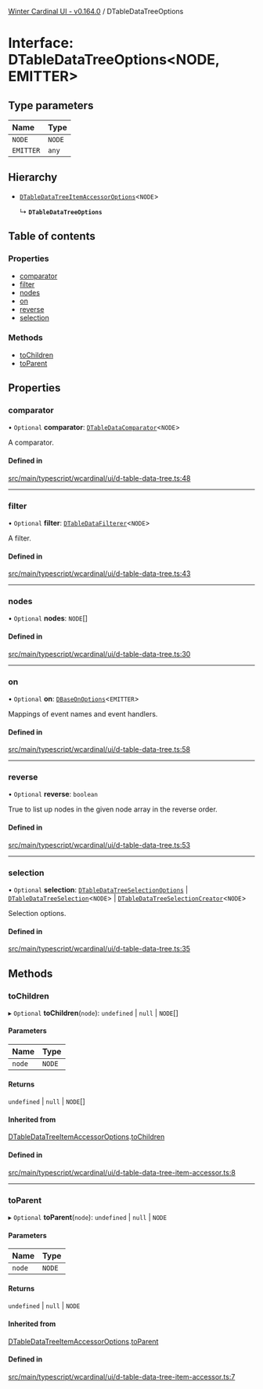 [Winter Cardinal UI - v0.164.0](../index.md) / DTableDataTreeOptions

# Interface: DTableDataTreeOptions<NODE, EMITTER\>

## Type parameters

| Name | Type |
| :------ | :------ |
| `NODE` | `NODE` |
| `EMITTER` | `any` |

## Hierarchy

- [`DTableDataTreeItemAccessorOptions`](DTableDataTreeItemAccessorOptions.md)<`NODE`\>

  ↳ **`DTableDataTreeOptions`**

## Table of contents

### Properties

- [comparator](DTableDataTreeOptions.md#comparator)
- [filter](DTableDataTreeOptions.md#filter)
- [nodes](DTableDataTreeOptions.md#nodes)
- [on](DTableDataTreeOptions.md#on)
- [reverse](DTableDataTreeOptions.md#reverse)
- [selection](DTableDataTreeOptions.md#selection)

### Methods

- [toChildren](DTableDataTreeOptions.md#tochildren)
- [toParent](DTableDataTreeOptions.md#toparent)

## Properties

### comparator

• `Optional` **comparator**: [`DTableDataComparator`](../index.md#dtabledatacomparator)<`NODE`\>

A comparator.

#### Defined in

[src/main/typescript/wcardinal/ui/d-table-data-tree.ts:48](https://github.com/winter-cardinal/winter-cardinal-ui/blob/v0.164.0/src/main/typescript/wcardinal/ui/d-table-data-tree.ts#L48)

___

### filter

• `Optional` **filter**: [`DTableDataFilterer`](../index.md#dtabledatafilterer)<`NODE`\>

A filter.

#### Defined in

[src/main/typescript/wcardinal/ui/d-table-data-tree.ts:43](https://github.com/winter-cardinal/winter-cardinal-ui/blob/v0.164.0/src/main/typescript/wcardinal/ui/d-table-data-tree.ts#L43)

___

### nodes

• `Optional` **nodes**: `NODE`[]

#### Defined in

[src/main/typescript/wcardinal/ui/d-table-data-tree.ts:30](https://github.com/winter-cardinal/winter-cardinal-ui/blob/v0.164.0/src/main/typescript/wcardinal/ui/d-table-data-tree.ts#L30)

___

### on

• `Optional` **on**: [`DBaseOnOptions`](DBaseOnOptions.md)<`EMITTER`\>

Mappings of event names and event handlers.

#### Defined in

[src/main/typescript/wcardinal/ui/d-table-data-tree.ts:58](https://github.com/winter-cardinal/winter-cardinal-ui/blob/v0.164.0/src/main/typescript/wcardinal/ui/d-table-data-tree.ts#L58)

___

### reverse

• `Optional` **reverse**: `boolean`

True to list up nodes in the given node array in the reverse order.

#### Defined in

[src/main/typescript/wcardinal/ui/d-table-data-tree.ts:53](https://github.com/winter-cardinal/winter-cardinal-ui/blob/v0.164.0/src/main/typescript/wcardinal/ui/d-table-data-tree.ts#L53)

___

### selection

• `Optional` **selection**: [`DTableDataTreeSelectionOptions`](DTableDataTreeSelectionOptions.md) \| [`DTableDataTreeSelection`](DTableDataTreeSelection.md)<`NODE`\> \| [`DTableDataTreeSelectionCreator`](../index.md#dtabledatatreeselectioncreator)<`NODE`\>

Selection options.

#### Defined in

[src/main/typescript/wcardinal/ui/d-table-data-tree.ts:35](https://github.com/winter-cardinal/winter-cardinal-ui/blob/v0.164.0/src/main/typescript/wcardinal/ui/d-table-data-tree.ts#L35)

## Methods

### toChildren

▸ `Optional` **toChildren**(`node`): `undefined` \| ``null`` \| `NODE`[]

#### Parameters

| Name | Type |
| :------ | :------ |
| `node` | `NODE` |

#### Returns

`undefined` \| ``null`` \| `NODE`[]

#### Inherited from

[DTableDataTreeItemAccessorOptions](DTableDataTreeItemAccessorOptions.md).[toChildren](DTableDataTreeItemAccessorOptions.md#tochildren)

#### Defined in

[src/main/typescript/wcardinal/ui/d-table-data-tree-item-accessor.ts:8](https://github.com/winter-cardinal/winter-cardinal-ui/blob/v0.164.0/src/main/typescript/wcardinal/ui/d-table-data-tree-item-accessor.ts#L8)

___

### toParent

▸ `Optional` **toParent**(`node`): `undefined` \| ``null`` \| `NODE`

#### Parameters

| Name | Type |
| :------ | :------ |
| `node` | `NODE` |

#### Returns

`undefined` \| ``null`` \| `NODE`

#### Inherited from

[DTableDataTreeItemAccessorOptions](DTableDataTreeItemAccessorOptions.md).[toParent](DTableDataTreeItemAccessorOptions.md#toparent)

#### Defined in

[src/main/typescript/wcardinal/ui/d-table-data-tree-item-accessor.ts:7](https://github.com/winter-cardinal/winter-cardinal-ui/blob/v0.164.0/src/main/typescript/wcardinal/ui/d-table-data-tree-item-accessor.ts#L7)
